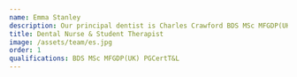 ```yaml
---
name: Emma Stanley
description: Our principal dentist is Charles Crawford BDS MSc MFGDP(UK) PGCertT&L. Charles is originally from Yorkshire but after studying at Manchester University he decided to stay here! As well as practicing at Calm Dental, Charles spends some time back at the University tutoring students and working on the TMD clinic for patients with jaw joint pain.
title: Dental Nurse & Student Therapist
image: /assets/team/es.jpg
order: 1
qualifications: BDS MSc MFGDP(UK) PGCertT&L
---
```

